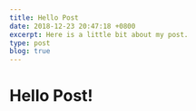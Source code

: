 ```yaml
---
title: Hello Post
date: 2018-12-23 20:47:18 +0800
excerpt: Here is a little bit about my post.
type: post
blog: true
---
```

# Hello Post!